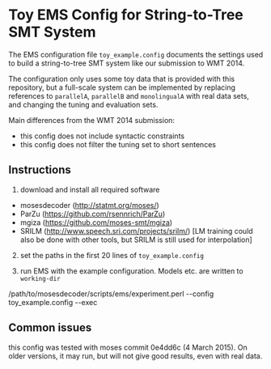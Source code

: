 Toy EMS Config for String-to-Tree SMT System 
============================================

The EMS configuration file `toy_example.config` documents the settings used to 
build a string-to-tree SMT system like our submission to WMT 2014.

The configuration only uses some toy data that is provided with this repository, 
but a full-scale system can be implemented by replacing references to 
`parallelA`, `parallelB` and `monolingualA` with real data sets, and changing 
the tuning and evaluation sets.

Main differences from the WMT 2014 submission:

  - this config does not include syntactic constraints
  - this config does not filter the tuning set to short sentences


Instructions
------------

1. download and install all required software

  - mosesdecoder (http://statmt.org/moses/)
  - ParZu (https://github.com/rsennrich/ParZu)
  - mgiza (https://github.com/moses-smt/mgiza)
  - SRILM (http://www.speech.sri.com/projects/srilm/) [LM training could also be done with other tools, but SRILM is still used for interpolation]

2. set the paths in the first 20 lines of `toy_example.config`

3. run EMS with the example configuration. Models etc. are written to `working-dir`

  /path/to/mosesdecoder/scripts/ems/experiment.perl --config toy_example.config --exec


Common issues
-------------

this config was tested with moses commit 0e4dd6c (4 March 2015). On older 
versions, it may run, but will not give good results, even with real data.